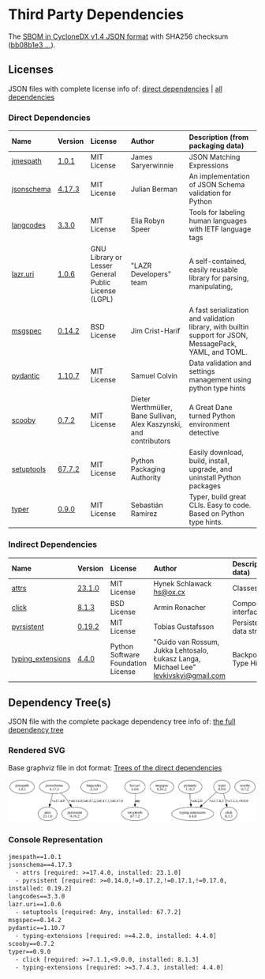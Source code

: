 # Third Party Dependencies

<!--[[[fill sbom_sha256()]]]-->
The [SBOM in CycloneDX v1.4 JSON format](https://git.sr.ht/~sthagen/csaf/blob/default/sbom.json) with SHA256 checksum ([bb08b1e3 ...](https://git.sr.ht/~sthagen/csaf/blob/default/sbom.json.sha256 "sha256:bb08b1e39d97d62ee144275cae8d4275044ca115f8c7616ebbf33aab77a437bb")).
<!--[[[end]]] (checksum: 6f3135d61acf6e4bde29b261c1788a3b)-->
## Licenses

JSON files with complete license info of: [direct dependencies](direct-dependency-licenses.json) | [all dependencies](all-dependency-licenses.json)

### Direct Dependencies

<!--[[[fill direct_dependencies_table()]]]-->
| Name                                                          | Version                                               | License                                             | Author                                                              | Description (from packaging data)                                                                        |
|:--------------------------------------------------------------|:------------------------------------------------------|:----------------------------------------------------|:--------------------------------------------------------------------|:---------------------------------------------------------------------------------------------------------|
| [jmespath](https://github.com/jmespath/jmespath.py)           | [1.0.1](https://pypi.org/project/jmespath/1.0.1/)     | MIT License                                         | James Saryerwinnie                                                  | JSON Matching Expressions                                                                                |
| [jsonschema](https://github.com/python-jsonschema/jsonschema) | [4.17.3](https://pypi.org/project/jsonschema/4.17.3/) | MIT License                                         | Julian Berman                                                       | An implementation of JSON Schema validation for Python                                                   |
| [langcodes](https://github.com/rspeer/langcodes)              | [3.3.0](https://pypi.org/project/langcodes/3.3.0/)    | MIT License                                         | Elia Robyn Speer                                                    | Tools for labeling human languages with IETF language tags                                               |
| [lazr.uri](https://launchpad.net/lazr.uri)                    | [1.0.6](https://pypi.org/project/lazr.uri/1.0.6/)     | GNU Library or Lesser General Public License (LGPL) | "LAZR Developers" team                                              | A self-contained, easily reusable library for parsing, manipulating,                                     |
| [msgspec](https://jcristharif.com/msgspec/)                   | [0.14.2](https://pypi.org/project/msgspec/0.14.2/)    | BSD License                                         | Jim Crist-Harif                                                     | A fast serialization and validation library, with builtin support for JSON, MessagePack, YAML, and TOML. |
| [pydantic](https://github.com/pydantic/pydantic)              | [1.10.7](https://pypi.org/project/pydantic/1.10.7/)   | MIT License                                         | Samuel Colvin                                                       | Data validation and settings management using python type hints                                          |
| [scooby](https://github.com/banesullivan/scooby)              | [0.7.2](https://pypi.org/project/scooby/0.7.2/)       | MIT License                                         | Dieter Werthmüller, Bane Sullivan, Alex Kaszynski, and contributors | A Great Dane turned Python environment detective                                                         |
| [setuptools](https://github.com/pypa/setuptools)              | [67.7.2](https://pypi.org/project/setuptools/67.7.2/) | MIT License                                         | Python Packaging Authority                                          | Easily download, build, install, upgrade, and uninstall Python packages                                  |
| [typer](https://github.com/tiangolo/typer)                    | [0.9.0](https://pypi.org/project/typer/0.9.0/)        | MIT License                                         | Sebastián Ramírez                                                   | Typer, build great CLIs. Easy to code. Based on Python type hints.                                       |
<!--[[[end]]] (checksum: 56da3a41b30b3fb2ec8534b13ddf57b4)-->

### Indirect Dependencies

<!--[[[fill indirect_dependencies_table()]]]-->
| Name                                                                    | Version                                                    | License                            | Author                                                                                | Description (from packaging data)                      |
|:------------------------------------------------------------------------|:-----------------------------------------------------------|:-----------------------------------|:--------------------------------------------------------------------------------------|:-------------------------------------------------------|
| [attrs](https://www.attrs.org/en/stable/changelog.html)                 | [23.1.0](https://pypi.org/project/attrs/23.1.0/)           | MIT License                        | Hynek Schlawack <hs@ox.cx>                                                            | Classes Without Boilerplate                            |
| [click](https://palletsprojects.com/p/click/)                           | [8.1.3](https://pypi.org/project/click/8.1.3/)             | BSD License                        | Armin Ronacher                                                                        | Composable command line interface toolkit              |
| [pyrsistent](https://github.com/tobgu/pyrsistent/)                      | [0.19.2](https://pypi.org/project/pyrsistent/0.19.2/)      | MIT License                        | Tobias Gustafsson                                                                     | Persistent/Functional/Immutable data structures        |
| [typing_extensions](https://github.com/python/typing_extensions/issues) | [4.4.0](https://pypi.org/project/typing_extensions/4.4.0/) | Python Software Foundation License | "Guido van Rossum, Jukka Lehtosalo, Łukasz Langa, Michael Lee" <levkivskyi@gmail.com> | Backported and Experimental Type Hints for Python 3.7+ |
<!--[[[end]]] (checksum: e580a31c95c9810aced74d78f6cc6ced)-->

## Dependency Tree(s)

JSON file with the complete package dependency tree info of: [the full dependency tree](package-dependency-tree.json)

### Rendered SVG

Base graphviz file in dot format: [Trees of the direct dependencies](package-dependency-tree.dot.txt)

<img src="./package-dependency-tree.svg" alt="Trees of the direct dependencies" title="Trees of the direct dependencies"/>

### Console Representation

<!--[[[fill dependency_tree_console_text()]]]-->
````console
jmespath==1.0.1
jsonschema==4.17.3
  - attrs [required: >=17.4.0, installed: 23.1.0]
  - pyrsistent [required: >=0.14.0,!=0.17.2,!=0.17.1,!=0.17.0, installed: 0.19.2]
langcodes==3.3.0
lazr.uri==1.0.6
  - setuptools [required: Any, installed: 67.7.2]
msgspec==0.14.2
pydantic==1.10.7
  - typing-extensions [required: >=4.2.0, installed: 4.4.0]
scooby==0.7.2
typer==0.9.0
  - click [required: >=7.1.1,<9.0.0, installed: 8.1.3]
  - typing-extensions [required: >=3.7.4.3, installed: 4.4.0]
````
<!--[[[end]]] (checksum: 1b34141a2e671506a32627e72fa1b707)-->

